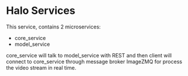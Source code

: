 # Halo Services

This service, contains 2 microservices:
- core_service
- model_service

core_service will talk to model_service with REST and then client will connect to core_service through message broker ImageZMQ for process the video stream in real time.
